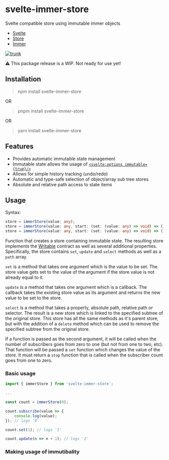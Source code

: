 # svelte-immer-store

Svelte compatible store using immutable immer objects 

* [Svelte](https://svelte.dev/)
* [Store](https://svelte.dev/docs#svelte_store)
* [Immer](https://immerjs.github.io/immer/)

[![trunk](https://github.com/WHenderson/svelte-immer-store/actions/workflows/trunk.yml/badge.svg)](https://github.com/WHenderson/svelte-immer-store/actions/workflows/trunk.yml)

:warning: This package release is a WIP. Not ready for use yet! 

## Installation

> npm install svelte-immer-store

OR

> pnpm install svelte-immer-store

OR

> yarn install svelte-immer-store


## Features

* Provides automatic immutable state management
* Immutable state allows the usage of [`<svelte:options immutable={true}/>`](https://svelte.dev/docs#svelte_options)
* Allows for simple history tracking (undo/redo)
* Automatic and type-safe selection of object/array sub tree stores
* Absolute and relative path access to state items
 

## Usage

Syntax:
```ts
store = immerStore(value: any);
store = immerStore(value: any, start: (set: (value: any) => void) => () => void);
store = immerStore(value: any, start: (set: (value: any) => void) => () => void, record: (change: { undo?: () => void; redo?: () => void; }) => void);
```

Function that creates a store containing immutable state. 
The resulting store implements the [Writable](https://svelte.dev/docs#writable) contract as well as several additional properties.
Specifically, the store contains `set`, `update` and `select` methods as well as a `path` array.

`set` is a method that takes one argument which is the value to be set. 
The store value gets set to the value of the argument if the store value is not already equal to it.

`update` is a method that takes one argument which is a callback. 
The callback takes the existing store value as its argument and returns the new value to be set to the store.

`select` is a method that takes a property, absolute path, relative path or selector.
The result is a new store which is linked to the specified subtree of the original store.
This store has all the same methods as it's parent store, but with the addition of a `delete` method which can be used to remove the specified subtree from the original store. 

If a function is passed as the second argument, it will be called when the number of subscribers goes from zero to one (but not from one to two, etc). 
That function will be passed a `set` function which changes the value of the store. 
It must return a `stop` function that is called when the subscriber count goes from one to zero.

### Basic usage
```js
import { immerStore } from 'svelte-immer-store';

...

const count = immerStore(0);

count.subscribe(value => {
    console.log(value);
}); // logs '0'

count.set(1); // logs '1'

count.update(n => n + 1); // logs '2'
```

### Making usage of immutibality
